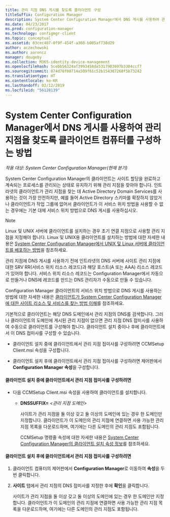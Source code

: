 ```yaml
---
title: 관리 지점 DNS 게시를 찾도록 클라이언트 구성
titleSuffix: Configuration Manager
description: System Center Configuration Manager에서 DNS 게시를 사용하여 관리 지점을 찾도록 클라이언트 컴퓨터를 설정합니다.
ms.date: 04/23/2017
ms.prod: configuration-manager
ms.technology: configmgr-client
ms.topic: conceptual
ms.assetid: 03cec407-0f9f-454f-a360-b005af738d29
author: aczechowski
ms.author: aaroncz
manager: dougeby
ms.collection: M365-identity-device-management
ms.openlocfilehash: 5cebb56324af3993458da5317983697b3304ccf7
ms.sourcegitcommit: 874d78f08714a509f61c52b154387268f5b73242
ms.translationtype: HT
ms.contentlocale: ko-KR
ms.lasthandoff: 02/12/2019
ms.locfileid: "56128139"
---
```

# <a name="how-to-configure-client-computers-to-find-management-points-by-using-dns-publishing-in-system-center-configuration-manager"></a>System Center Configuration Manager에서 DNS 게시를 사용하여 관리 지점을 찾도록 클라이언트 컴퓨터를 구성하는 방법

*적용 대상: System Center Configuration Manager(현재 분기)*

System Center Configuration Manager의 클라이언트는 사이트 할당을 완료하고 계속되는 프로세스를 관리되는 상태로 유지하기 위해 관리 지점을 찾아야 합니다. 인트라넷의 클라이언트가 관리 지점을 찾는 데 Active Directory Domain Services를 사용하는 것이 가장 안전하지만, 예를 들어 Active Directory 스키마를 확장하지 않았거나 클라이언트가 작업 그룹에 없어서 클라이언트가 이 서비스 위치 방법을 사용할 수 없는 경우에는 기본 대체 서비스 위치 방법으로 DNS 게시를 사용하십시오.  

> [!NOTE]  
>  Linux 및 UNIX 서버에 클라이언트를 설치하는 경우 초기 연결 지점으로 사용할 관리 지점을 지정해야 합니다. Linux 및 UNIX용 클라이언트를 설치하는 방법에 대한 자세한 내용은 [System Center Configuration Manager에서 UNIX 및 Linux 서버에 클라이언트를 배포하는 방법](../../../core/clients/deploy/deploy-clients-to-unix-and-linux-servers.md)을 참조하세요.  

 관리 지점에 DNS 게시를 사용하기 전에 인트라넷의 DNS 서버에 사이트 관리 지점에 대한 SRV RR(서비스 위치 리소스 레코드)과 해당 호스트(A 또는 AAA) 리소스 레코드가 있어야 합니다. 서비스 위치 리소스 레코드는 Configuration Manager에서 자동으로 만들거나 DNS에 레코드를 만드는 DNS 관리자가 수동으로 만들 수 있습니다.  

 Configuration Manager 클라이언트의 서비스 위치 방법으로 DNS 게시를 사용하는 방법에 대한 자세한 내용은 [클라이언트가 System Center Configuration Manager에 대한 사이트 리소스 및 서비스를 찾는 방법 이해](../../../core/plan-design/hierarchy/understand-how-clients-find-site-resources-and-services.md)를 참조하세요.  

 기본적으로 클라이언트는 해당 DNS 도메인에서 관리 지점의 DNS를 검색합니다. 그러나 클라이언트의 도메인에 게시된 관리 지점이 없으면 관리 지점 DNS 접미사를 사용하여 수동으로 클라이언트를 구성해야 합니다. 클라이언트 설치 중이나 후에 클라이언트에서 이 DNS 접미사를 구성할 수 있습니다.  

-   클라이언트 설치 중에 클라이언트에서 관리 지점 접미사를 구성하려면 CCMSetup Client.msi 속성을 구성합니다.  

-   클라이언트 설치 후에 클라이언트에서 관리 지점 접미사를 구성하려면 제어판에서 **Configuration Manager 속성**을 구성합니다.  

#### <a name="to-configure-clients-for-a-management-point-suffix-during-client-installation"></a>클라이언트 설치 중에 클라이언트에서 관리 지점 접미사를 구성하려면  

- 다음 CCMSetup Client.msi 속성을 사용하여 클라이언트를 설치합니다.  

  - **DNSSUFFIX=** *&lt;관리 지점 도메인\>*  

     사이트가 관리 지점을 둘 이상 갖고 둘 이상의 도메인에 있는 경우 한 도메인만 지정합니다. 클라이언트가 이 도메인의 관리 지점에 연결하면 사용 가능한 관리 지점 목록을 다운로드하며, 여기에는 다른 도메인의 관리 지점도 포함됩니다.  

    CCMSetup 명령줄 속성에 대한 자세한 내용은 [System Center Configuration Manager의 클라이언트 설치 속성 정보](../../../core/clients/deploy/about-client-installation-properties.md)를 참조하세요.  

#### <a name="to-configure-clients-for-a-management-point-suffix-after-client-installation"></a>클라이언트 설치 후에 클라이언트에서 관리 지점 접미사를 구성하려면  

1.  클라이언트 컴퓨터의 제어판에서 **Configuration Manager**로 이동하여 **속성**을 두 번 클릭합니다.  

2.  **사이트** 탭에서 관리 지점의 DNS 접미사를 지정한 후에 **확인**을 클릭합니다.  

     사이트가 관리 지점을 둘 이상 갖고 둘 이상의 도메인에 있는 경우 한 도메인만 지정합니다. 클라이언트가 이 도메인의 관리 지점에 연결하면 사용 가능한 관리 지점 목록을 다운로드하며, 여기에는 다른 도메인의 관리 지점도 포함됩니다.
